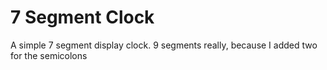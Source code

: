 # 7 Segment Clock
 A simple 7 segment display clock.
 9 segments really, because I added two for the semicolons
